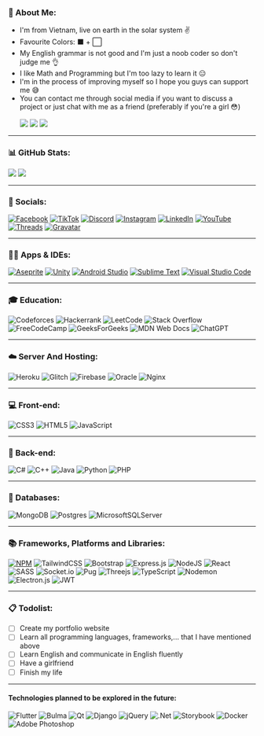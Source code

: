 ### 🐧 About Me:
* I'm from Vietnam, live on earth in the solar system ✌
* Favourite Colors: ⬛ + ⬜
* My English grammar is not good and I'm just a noob coder so don't judge me 👌 
* I like Math and Programming but I'm too lazy to learn it 😑
* I'm in the process of improving myself so I hope you guys can support me 😅
* You can contact me through social media if you want to discuss a project or just chat with me as a friend (preferably if you're a girl 😳)
<br/> <br/>
[![](https://visitcount.itsvg.in/api?id=Tcoder206&icon=5&color=12)](https://visitcount.itsvg.in)
![](https://img.shields.io/badge/Sad_Boy-Misses_You-fff.svg)
![](https://img.shields.io/badge/100875032141_vietinbank-darkgreen.svg)
---
### 📊 GitHub Stats:
<!--- ![](https://github-readme-stats.vercel.app/api?username=Tcoder206&theme=dark&hide_border=false&include_all_commits=false&count_private=false) --->
![](https://github-readme-streak-stats.herokuapp.com/?user=Tcoder206&theme=dark&hide_border=false)
![](https://github-readme-stats.vercel.app/api/top-langs/?username=Tcoder206&theme=dark&hide_border=false&include_all_commits=false&count_private=false&layout=compact)

---
### 👥 Socials: 
[![Facebook](https://img.shields.io/badge/Facebook-%231877F2.svg?logo=Facebook&logoColor=white)](https://www.facebook.com/mtris2kar6/) 
[![TikTok](https://img.shields.io/badge/TikTok-%23000000.svg?logo=TikTok&logoColor=white)](https://www.tiktok.com/@mtrisdpad) 
[![Discord](https://img.shields.io/badge/Discord-%235865F2.svg?logo=discord&logoColor=white)](https://discord.gg/fW7EfZpmxH)
[![Instagram](https://img.shields.io/badge/Instagram-%23E4405F.svg?logo=Instagram&logoColor=white)](https://www.instagram.com/mtris.pks/)
[![LinkedIn](https://img.shields.io/badge/linkedin-%230077B5.svg?logo=linkedin&logoColor=white)](https://www.linkedin.com/in/lê-nguyễn-minh-trí-114b58311?utm_source=share&utm_campaign=share_via&utm_content=profile)
[![YouTube](https://img.shields.io/badge/YouTube-%23FF0000.svg?logo=YouTube&logoColor=white)](https://www.youtube.com/@deverycode)
[![Threads](https://img.shields.io/badge/Threads-000000?logo=Threads&logoColor=white)](https://www.threads.net/@mtris.pks)
[![Gravatar](https://img.shields.io/badge/gravatar-blue?logo=Gravatar&logoColor=white)](https://gravatar.com/lnmtris)

---
### 👨‍💻 Apps & IDEs:
[![Aseprite](https://img.shields.io/badge/Aseprite-FFFFFF?logo=Aseprite&logoColor=#7D929E)](https://www.aseprite.org/)
[![Unity](https://img.shields.io/badge/unity-%23000000.svg?logo=unity&logoColor=white)](https://unity.com/)
[![Android Studio](https://img.shields.io/badge/android%20studio-346ac1?logo=android%20studio&logoColor=white)](https://developer.android.com/studio)
[![Sublime Text](https://img.shields.io/badge/sublime_text-%23575757.svg?logo=sublime-text&logoColor=important)](https://www.sublimetext.com/)
[![Visual Studio Code](https://img.shields.io/badge/Visual%20Studio%20Code-0078d7.svg?logo=visual-studio-code&logoColor=white)](https://code.visualstudio.com/)

---
### 🎓 Education: 
![Codeforces](https://img.shields.io/badge/Codeforces-445f9d?logo=Codeforces&logoColor=white)
![Hackerrank](https://img.shields.io/badge/-Hackerrank-2EC866?logo=HackerRank&logoColor=white)
![LeetCode](https://img.shields.io/badge/LeetCode-000000?logo=LeetCode&logoColor=#d16c06)
![Stack Overflow](https://img.shields.io/badge/-Stackoverflow-FE7A16?logo=stack-overflow&logoColor=white)
![FreeCodeCamp](https://img.shields.io/badge/Freecodecamp-%23123.svg?logo=freecodecamp&logoColor=green)
![GeeksForGeeks](https://img.shields.io/badge/GeeksforGeeks-gray?logo=geeksforgeeks&logoColor=35914c)
![MDN Web Docs](https://img.shields.io/badge/MDN_Web_Docs-black?logo=mdnwebdocs&logoColor=white)
![ChatGPT](https://img.shields.io/badge/chatGPT-74aa9c?logo=openai&logoColor=white)

---
### ☁️ Server And Hosting:
![Heroku](https://img.shields.io/badge/heroku-%23430098.svg?logo=heroku&logoColor=white)
![Glitch](https://img.shields.io/badge/glitch-%233333FF.svg?logo=glitch&logoColor=white)
![Firebase](https://img.shields.io/badge/firebase-a08021?logo=firebase&logoColor=ffcd34)
![Oracle](https://img.shields.io/badge/Oracle-F80000?logo=oracle&logoColor=white)
![Nginx](https://img.shields.io/badge/nginx-%23009639.svg?logo=nginx&logoColor=white)

---
### 💻 Front-end:
![CSS3](https://img.shields.io/badge/css3-%231572B6.svg?style=for-the-badge&logo=css3&logoColor=white) ![HTML5](https://img.shields.io/badge/html5-%23E34F26.svg?style=for-the-badge&logo=html5&logoColor=white) ![JavaScript](https://img.shields.io/badge/javascript-%23323330.svg?style=for-the-badge&logo=javascript&logoColor=%23F7DF1E)

---
### 📱 Back-end: 
![C#](https://img.shields.io/badge/c%23-%23239120.svg?style=for-the-badge&logo=csharp&logoColor=white)
![C++](https://img.shields.io/badge/c++-%2300599C.svg?style=for-the-badge&logo=c%2B%2B&logoColor=white)
![Java](https://img.shields.io/badge/java-%23ED8B00.svg?style=for-the-badge&logo=openjdk&logoColor=white)
![Python](https://img.shields.io/badge/python-3670A0?style=for-the-badge&logo=python&logoColor=ffdd54)
![PHP](https://img.shields.io/badge/php-%23777BB4.svg?style=for-the-badge&logo=php&logoColor=white)

---
### 💾 Databases:
![MongoDB](https://img.shields.io/badge/MongoDB-%234ea94b.svg?style=for-the-badge&logo=mongodb&logoColor=white) 
![Postgres](https://img.shields.io/badge/postgres-%23316192.svg?style=for-the-badge&logo=postgresql&logoColor=white)
![MicrosoftSQLServer](https://img.shields.io/badge/Microsoft%20SQL%20Server-CC2927?style=for-the-badge&logo=microsoft%20sql%20server&logoColor=white)
<!--- ![Redis](https://img.shields.io/badge/redis-%23DD0031.svg?style=for-the-badge&logo=redis&logoColor=white) --->
<!--- ![ApacheCassandra](https://img.shields.io/badge/cassandra-%231287B1.svg?style=for-the-badge&logo=apache-cassandra&logoColor=white) --->

---
### 📚 Frameworks, Platforms and Libraries:
[![NPM](https://img.shields.io/badge/NPM-%23CB3837.svg?style=for-the-badge&logo=npm&logoColor=white)](https://www.npmjs.com/~tcoder2k6)
![TailwindCSS](https://img.shields.io/badge/tailwindcss-%2338B2AC.svg?style=for-the-badge&logo=tailwind-css&logoColor=white)
![Bootstrap](https://img.shields.io/badge/bootstrap-%23563D7C.svg?style=for-the-badge&logo=bootstrap&logoColor=white)
![Express.js](https://img.shields.io/badge/express.js-%23404d59.svg?style=for-the-badge&logo=express&logoColor=%2361DAFB)
![NodeJS](https://img.shields.io/badge/node.js-6DA55F?style=for-the-badge&logo=node.js&logoColor=white)
![React](https://img.shields.io/badge/react-%2320232a.svg?style=for-the-badge&logo=react&logoColor=%2361DAFB)
![SASS](https://img.shields.io/badge/SASS-hotpink.svg?style=for-the-badge&logo=SASS&logoColor=white)
![Socket.io](https://img.shields.io/badge/Socket.io-black?style=for-the-badge&logo=socket.io&badgeColor=010101)
![Pug](https://img.shields.io/badge/Pug-FFF?style=for-the-badge&logo=pug&logoColor=A86454)
![Threejs](https://img.shields.io/badge/threejs-black?style=for-the-badge&logo=three.js&logoColor=white)
![TypeScript](https://img.shields.io/badge/typescript-%23007ACC.svg?style=for-the-badge&logo=typescript&logoColor=white) 
![Nodemon](https://img.shields.io/badge/NODEMON-%23323330.svg?style=for-the-badge&logo=nodemon&logoColor=%BBDEAD)
![Electron.js](https://img.shields.io/badge/Electron-191970?style=for-the-badge&logo=Electron&logoColor=white)
![JWT](https://img.shields.io/badge/JWT-black?style=for-the-badge&logo=JSON%20web%20tokens)

---
### 📋 Todolist:
- [ ] Create my portfolio website
- [ ] Learn all programming languages, frameworks,... that I have mentioned above
- [ ] Learn English and communicate in English fluently
- [ ] Have a girlfriend
- [ ] Finish my life

---

#### Technologies planned to be explored in the future: 
![Flutter](https://img.shields.io/badge/Flutter-%2302569B.svg?style=flat-square&logo=Flutter&logoColor=white) ![Bulma](https://img.shields.io/badge/bulma-00D0B1?style=flat-square&logo=bulma&logoColor=white) ![Qt](https://img.shields.io/badge/Qt-%23217346.svg?style=flat-square&logo=Qt&logoColor=white) ![Django](https://img.shields.io/badge/django-%23092E20.svg?style=flat-square&logo=django&logoColor=white) ![jQuery](https://img.shields.io/badge/jquery-%230769AD.svg?style=flat-square&logo=jquery&logoColor=white) ![.Net](https://img.shields.io/badge/.NET-5C2D91?style=flat-square&logo=.net&logoColor=white) ![Storybook](https://img.shields.io/badge/-Storybook-FF4785?style=flat-square&logo=storybook&logoColor=white) ![Docker](https://img.shields.io/badge/docker-%230db7ed.svg?style=flat-square&logo=docker&logoColor=white) ![Adobe Photoshop](https://img.shields.io/badge/adobe%20photoshop-%2331A8FF.svg?style=flat-square&logo=adobe%20photoshop&logoColor=white)

